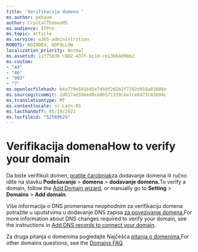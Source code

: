 ```yaml
---
title: 'Verifikacija domena '
ms.author: pebaum
author: CrystalThomasMS
ms.audience: ITPro
ms.topic: article
ms.service: o365-administration
ROBOTS: NOINDEX, NOFOLLOW
localization_priority: Normal
ms.assetid: 11f7503b-c802-437f-bc1d-ce13bb4d9bb2
ms.custom:
- "44"
- "46"
- "903"
- "7"
ms.openlocfilehash: b4a779e5816d5e74b9f2d2b2f7192d918a81686e
ms.sourcegitcommit: 2d617ae59eed0ce8b571339ceefce6473c03b94c
ms.translationtype: MT
ms.contentlocale: sr-Latn-RS
ms.lasthandoff: 05/19/2021
ms.locfileid: "52569629"
---
```

# <a name="how-to-verify-your-domain"></a><span data-ttu-id="cee13-102">Verifikacija domena</span><span class="sxs-lookup"><span data-stu-id="cee13-102">How to verify your domain</span></span>

<span data-ttu-id="cee13-103">Da biste verifikuli domen, [pratite čarobnjak](https://admin.microsoft.com/Adminportal#/Domains/Wizard)za dodavanje domena ili ručno idite na stavku **Podešavanje**  >  **domena**  >  **dodavanje domena.**</span><span class="sxs-lookup"><span data-stu-id="cee13-103">To verify a domain, follow the [Add Domain wizard](https://admin.microsoft.com/Adminportal#/Domains/Wizard), or manually go to **Setting** > **Domains** > **Add domain**.</span></span>

<span data-ttu-id="cee13-104">Više informacija o DNS promenama neophodnim za verifikaciju domena potražite u uputstvima u dodavanje DNS zapisa [za povezivanje domena.](/microsoft-365/admin/get-help-with-domains/create-dns-records-at-any-dns-hosting-provider)</span><span class="sxs-lookup"><span data-stu-id="cee13-104">For more information about DNS changes required to verify your domain, see the instructions in [Add DNS records to connect your domain](/microsoft-365/admin/get-help-with-domains/create-dns-records-at-any-dns-hosting-provider).</span></span>

<span data-ttu-id="cee13-105">Za druga pitanja o domenima pogledajte Najčešća [pitanja o domenima.](/microsoft-365/admin/setup/domains-faq)</span><span class="sxs-lookup"><span data-stu-id="cee13-105">For other domains questions, see the [Domains FAQ](/microsoft-365/admin/setup/domains-faq).</span></span>
